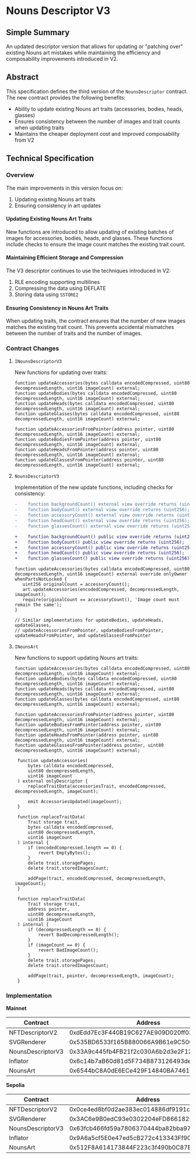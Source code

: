# Nouns Descriptor V3

## Simple Summary

An updated descriptor version that allows for updating or "patching over" existing Nouns art mistakes while maintaining the efficiency and composability improvements introduced in V2.

## Abstract

This specification defines the third version of the `NounsDescriptor` contract. The new contract provides the following benefits:

- Ability to update existing Nouns art traits (accessories, bodies, heads, glasses)
- Ensures consistency between the number of images and trait counts when updating traits
- Maintains the cheaper deployment cost and improved composability from V2

## Technical Specification

### Overview

The main improvements in this version focus on:

1. Updating existing Nouns art traits
2. Ensuring consistency in art updates

#### Updating Existing Nouns Art Traits

New functions are introduced to allow updating of existing batches of images for accessories, bodies, heads, and glasses. These functions include checks to ensure the image count matches the existing trait count.

#### Maintaining Efficient Storage and Compression

The V3 descriptor continues to use the techniques introduced in V2:

1. RLE encoding supporting multilines
2. Compressing the data using DEFLATE
3. Storing data using `SSTORE2`

#### Ensuring Consistency in Nouns Art Traits

When updating traits, the contract ensures that the number of new images matches the existing trait count. This prevents accidental mismatches between the number of traits and the number of images.

### Contract Changes

1. `INounsDescriptorV3`

   New functions for updating over traits:

   ```solidity
   function updateAccessories(bytes calldata encodedCompressed, uint80 decompressedLength, uint16 imageCount) external;
   function updateBodies(bytes calldata encodedCompressed, uint80 decompressedLength, uint16 imageCount) external;
   function updateHeads(bytes calldata encodedCompressed, uint80 decompressedLength, uint16 imageCount) external;
   function updateGlasses(bytes calldata encodedCompressed, uint80 decompressedLength, uint16 imageCount) external;

   function updateAccessoriesFromPointer(address pointer, uint80 decompressedLength, uint16 imageCount) external;
   function updateBodiesFromPointer(address pointer, uint80 decompressedLength, uint16 imageCount) external;
   function updateHeadsFromPointer(address pointer, uint80 decompressedLength, uint16 imageCount) external;
   function updateGlassesFromPointer(address pointer, uint80 decompressedLength, uint16 imageCount) external;
   ```

2. `NounsDescriptorV3`

   Implementation of the new update functions, including checks for consistency:
   
   ```diff
   -    function backgroundCount() external view override returns (uint256);
   -    function bodyCount() external view override returns (uint256);
   -    function accessoryCount() external view override returns (uint256);
   -    function headCount() external view override returns (uint256);
   -    function glassesCount() external view override returns (uint256);

   +    function backgroundCount() public view override returns (uint256);
   +    function bodyCount() public view override returns (uint256);
   +    function accessoryCount() public view override returns (uint256);
   +    function headCount() public view override returns (uint256);
   +    function glassesCount() public view override returns (uint256);

   ```

   ```solidity
   function updateAccessories(bytes calldata encodedCompressed, uint80 decompressedLength, uint16 imageCount) external override onlyOwner whenPartsNotLocked {
      uint256 originalCount = accessoryCount();
      art.updateAccessories(encodedCompressed, decompressedLength, imageCount);
      require(originalCount == accessoryCount(), 'Image count must remain the same');
   }

   // Similar implementations for updateBodies, updateHeads, updateGlasses,
   // updateAccessoriesFromPointer, updateBodiesFromPointer, updateHeadsFromPointer, and updateGlassesFromPointer
   ```

3. `INounsArt`

   New functions to support updating Nouns art traits:

   ```solidity
   function updateAccessories(bytes calldata encodedCompressed, uint80 decompressedLength, uint16 imageCount) external;
   function updateBodies(bytes calldata encodedCompressed, uint80 decompressedLength, uint16 imageCount) external;
   function updateHeads(bytes calldata encodedCompressed, uint80 decompressedLength, uint16 imageCount) external;
   function updateGlasses(bytes calldata encodedCompressed, uint80 decompressedLength, uint16 imageCount) external;

   function updateAccessoriesFromPointer(address pointer, uint80 decompressedLength, uint16 imageCount) external;
   function updateBodiesFromPointer(address pointer, uint80 decompressedLength, uint16 imageCount) external;
   function updateHeadsFromPointer(address pointer, uint80 decompressedLength, uint16 imageCount) external;
   function updateGlassesFromPointer(address pointer, uint80 decompressedLength, uint16 imageCount) external;
   ```

   ```solidity
    function updateAccessories(
        bytes calldata encodedCompressed,
        uint80 decompressedLength,
        uint16 imageCount
    ) external onlyDescriptor {
        replaceTraitData(accessoriesTrait, encodedCompressed, decompressedLength, imageCount);

        emit AccessoriesUpdated(imageCount);
    }

    function replaceTraitData(
        Trait storage trait,
        bytes calldata encodedCompressed,
        uint80 decompressedLength,
        uint16 imageCount
    ) internal {
        if (encodedCompressed.length == 0) {
            revert EmptyBytes();
        }
        delete trait.storagePages;
        delete trait.storedImagesCount;

        addPage(trait, encodedCompressed, decompressedLength, imageCount);
    }

    function replaceTraitData(
        Trait storage trait,
        address pointer,
        uint80 decompressedLength,
        uint16 imageCount
    ) internal {
        if (decompressedLength == 0) {
            revert BadDecompressedLength();
        }
        if (imageCount == 0) {
            revert BadImageCount();
        }
        delete trait.storagePages;
        delete trait.storedImagesCount;

        addPage(trait, pointer, decompressedLength, imageCount);
    }
   ```

### Implementation

**Mainnet**

| Contract | Address | Link |
|----------|---------|------|
| NFTDescriptorV2 | 0xdEdd7Ec3F440B19C627AE909D020ff037F618336 | [Etherscan](https://etherscan.io/address/0xdEdd7Ec3F440B19C627AE909D020ff037F618336) |
| SVGRenderer | 0x535BD6533f165B880066A9B61e9C5001465F398C | [Etherscan](https://etherscan.io/address/0x535BD6533f165B880066A9B61e9C5001465F398C) |
| NounsDescriptorV3 | 0x33A9c445fb4FB21f2c030A6b2d3e2F12D017BFAC | [Etherscan](https://etherscan.io/address/0x33A9c445fb4FB21f2c030A6b2d3e2F12D017BFAC) |
| Inflator | 0x6c14b7aB60d81d5F734B873126493de2E52d3eee | [Etherscan](https://etherscan.io/address/0x6c14b7aB60d81d5F734B873126493de2E52d3eee) |
| NounsArt | 0x6544bC8A0dE6ECe429F14840BA74611cA5098A92 | [Etherscan](https://etherscan.io/address/0x6544bC8A0dE6ECe429F14840BA74611cA5098A92) |

**Sepolia**

| Contract | Address | Link |
|----------|---------|------|
| NFTDescriptorV2 | 0x0ce4ed8bf0d2ae383ec014886df9191c3a224504 | [Etherscan](https://sepolia.etherscan.io/address/0x0ce4ed8bf0d2ae383ec014886df9191c3a224504) |
| SVGRenderer | 0x3AC6e9B0edC93e0302204eFD86618250925B91a0 | [Etherscan](https://sepolia.etherscan.io/address/0x3AC6e9B0edC93e0302204eFD86618250925B91a0) |
| NounsDescriptorV3 | 0x63fcb466fd59a7806370444ba82bba97d65754c2 | [Etherscan](https://sepolia.etherscan.io/address/0x63fcb466fd59a7806370444ba82bba97d65754c2) |
| Inflator | 0x9A6a5cf5E0e47ed5cB272c413343Ff906bEb3bD1 | [Etherscan](https://sepolia.etherscan.io/address/0x9A6a5cf5E0e47ed5cB272c413343Ff906bEb3bD1) |
| NounsArt | 0x512F8A614173844F223c3f490b0C87B5D49C81b9 | [Etherscan](https://sepolia.etherscan.io/address/0x512F8A614173844F223c3f490b0C87B5D49C81b9) |



